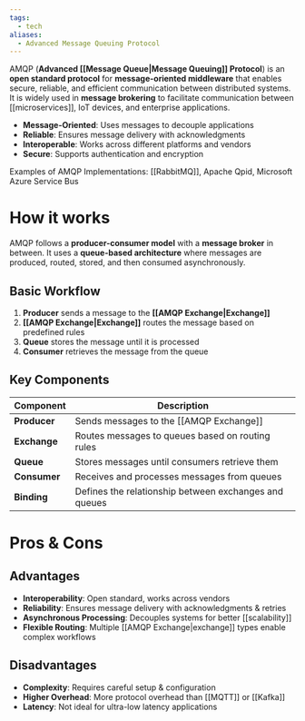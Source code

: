 ```yaml
---
tags:
  - tech
aliases:
  - Advanced Message Queuing Protocol
---
```

AMQP (**Advanced [[Message Queue|Message Queuing]] Protocol**) is an **open standard protocol** for **message-oriented middleware** that enables secure, reliable, and efficient communication between distributed systems.
It is widely used in **message brokering** to facilitate communication between [[microservices]], IoT devices, and enterprise applications.

- **Message-Oriented**: Uses messages to decouple applications
- **Reliable**: Ensures message delivery with acknowledgments
- **Interoperable**: Works across different platforms and vendors
- **Secure**: Supports authentication and encryption

Examples of AMQP Implementations: [[RabbitMQ]], Apache Qpid, Microsoft Azure Service Bus

# How it works
AMQP follows a **producer-consumer model** with a **message broker** in between.
It uses a **queue-based architecture** where messages are produced, routed, stored, and then consumed asynchronously.

## Basic Workflow
1. **Producer** sends a message to the **[[AMQP Exchange|Exchange]]**
2. **[[AMQP Exchange|Exchange]]** routes the message based on predefined rules
3. **Queue** stores the message until it is processed
4. **Consumer** retrieves the message from the queue

## Key Components

| **Component** | **Description**                                       |
| ------------- | ----------------------------------------------------- |
| **Producer**  | Sends messages to the [[AMQP Exchange]]               |
| **Exchange**  | Routes messages to queues based on routing rules      |
| **Queue**     | Stores messages until consumers retrieve them         |
| **Consumer**  | Receives and processes messages from queues           |
| **Binding**   | Defines the relationship between exchanges and queues |

# Pros & Cons
## Advantages
- **Interoperability**: Open standard, works across vendors
- **Reliability**: Ensures message delivery with acknowledgments & retries
- **Asynchronous Processing**: Decouples systems for better [[scalability]]
- **Flexible Routing**: Multiple [[AMQP Exchange|exchange]] types enable complex workflows

## Disadvantages
- **Complexity**: Requires careful setup & configuration
- **Higher Overhead**: More protocol overhead than [[MQTT]] or [[Kafka]]
- **Latency**: Not ideal for ultra-low latency applications
